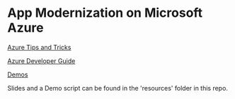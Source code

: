 # App Modernization on Microsoft Azure

[Azure Tips and Tricks](http://azuredev.tips)

[Azure Developer Guide](https://azure.microsoft.com/en-us/campaigns/developer-guide/)

[Demos](http://aka.ms/tailwindtraders)

Slides and a Demo script can be found in the 'resources' folder in this repo.
